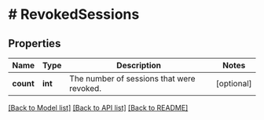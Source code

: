# # RevokedSessions

## Properties

Name | Type | Description | Notes
------------ | ------------- | ------------- | -------------
**count** | **int** | The number of sessions that were revoked. | [optional]

[[Back to Model list]](../../README.md#models) [[Back to API list]](../../README.md#endpoints) [[Back to README]](../../README.md)
